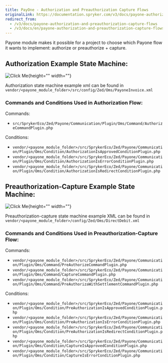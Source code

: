 ```yaml
---
title: PayOne - Authorization and Preauthorization Capture Flows
originalLink: https://documentation.spryker.com/v3/docs/payone-authorization-and-preauthorization-capture-flows
redirect_from:
  - /v3/docs/payone-authorization-and-preauthorization-capture-flows
  - /v3/docs/en/payone-authorization-and-preauthorization-capture-flows
---
```


Payone module makes it possible for a project to choose which Payone flow it wants to implement: authorize or preauthorize + capture.

## Authorization Example State Machine:
![Click Me](https://spryker.s3.eu-central-1.amazonaws.com/docs/Technology+Partners/Payment+Partners/BS+Payone/payone-authorization-flow-example.png){height="" width=""}

Authorization state machine example xml can be found in `vendor/<payone_module_folder>/src/config/Zed/Oms/PayoneInvoice.xml`

### Commands and Conditions Used in Authorization Flow:
 Commands:
  - `src/SprykerEco/Zed/Payone/Communication/Plugin/Oms/Command/AuthorizeCommandPlugin.php`

Conditions:
  - `vendor/<payone_module_folder>/src/SprykerEco/Zed/Payone/Communication/Plugin/Oms/Condition/AuthorizationIsApprovedConditionPlugin.php`
  - `vendor/<payone_module_folder>/src/SprykerEco/Zed/Payone/Communication/Plugin/Oms/Condition/AuthorizationIsErrorConditionPlugin.php`
  - `vendor/<payone_module_folder>/src/SprykerEco/Zed/Payone/Communication/Plugin/Oms/Condition/AuthorizationIsRedirectConditionPlugin.php`

## Preauthorization-Capture Example State Machine:
![Click Me](https://spryker.s3.eu-central-1.amazonaws.com/docs/Technology+Partners/Payment+Partners/BS+Payone/payone-preauthorization-capture-flow-example.png){height="" width=""}

Preauthorization-capture state machine example XML can be found in `vendor/<payone_module_folder>/config/Zed/Oms/DirectDebit.xml`

### Commands and Conditions Used in Preauthorization-Capture Flow:
Commands:
  * `vendor/<payone_module_folder>/src/SprykerEco/Zed/Payone/Communication/Plugin/Oms/Command/PreAuthorizeCommandPlugin.php`
  * `vendor/<payone_module_folder>/src/SprykerEco/Zed/Payone/Communication/Plugin/Oms/Command/CaptureCommandPlugin.php`
  * `vendor/<payone_module_folder>/src/SprykerEco/Zed/Payone/Communication/Plugin/Oms/Command/PreAuthorizaWithSettlementCommandPlugin.php`

Conditions:
  * `vendor/<payone_module_folder>/src/SprykerEco/Zed/Payone/Communication/Plugin/Oms/Condition/PreAuthorizationIsApprovedConditionPlugin.php`
  * `vendor/<payone_module_folder>/src/SprykerEco/Zed/Payone/Communication/Plugin/Oms/Condition/PreAuthorizationIsErrorConditionPlugin.php`
  * `vendor/<payone_module_folder>/src/SprykerEco/Zed/Payone/Communication/Plugin/Oms/Condition/PreAuthorizationIsRedirectConditionPlugin.php`
  * `vendor/<payone_module_folder>/src/SprykerEco/Zed/Payone/Communication/Plugin/Oms/Condition/CaptureIsApprovedConditionPlugin.php`
  * `vendor/<payone_module_folder>/src/SprykerEco/Zed/Payone/Communication/Plugin/Oms/Condition/CaptureIsErrorConditionPlugin.php`
